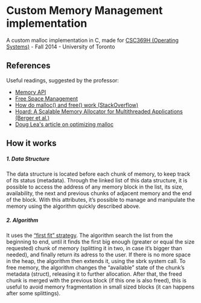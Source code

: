 # Custom Memory Management implementation
A custom malloc implementation in C, made for [CSC369H (Operating Systems)](https://mcs.utm.utoronto.ca/~peters43/369/) - Fall 2014 - University of Toronto

## References
Useful readings, suggested by the professor:
- [Memory API](http://pages.cs.wisc.edu/~remzi/OSTEP/vm-api.pdf)
- [Free Space Management](http://pages.cs.wisc.edu/~remzi/OSTEP/vm-freespace.pdf)
- [How do malloc() and free() work (StackOverflow)](http://stackoverflow.com/questions/1119134/how-do-malloc-and-free-work)
- [Hoard: A Scalable Memory Allocator for Multithreaded Applications (Berger et al.)](http://dl.acm.org/citation.cfm?id=379232)
- [Doug Lea's article on optimizing malloc](http://gee.cs.oswego.edu/dl/html/malloc.html)

## How it works


##### 1. Data Structure
The data structure is located before each chunk of memory, to keep track of its status (metadata). Through the linked list of this data structure, it is possible to access the address of any memory block in the list, its size, availability, the next and previous chunks of adjacent memory and the end of the block. With this attributes, it’s possible to manage and manipulate the memory using the algorithm quickly described above.

##### 2. Algorithm
It uses the [“first fit” strategy](https://www.quora.com/What-are-the-first-fit-next-fit-and-best-fit-algorithms-for-memory-management/answer/Varun-Agrawal-1). The algorithm search the list from the beginning to end, until it finds the first big enough (greater or equal the size requested) chunk of memory (splitting it in two, in case it’s bigger than needed), and finally return its adress to the user. If there is no more space in the heap, the algorithm then extends it, using the sbrk system call. To free memory, the algorithm changes the “available” state of the chunk’s metadata (struct), releasing it to further allocation. After that, the freed chunk is merged with the previous block (if this one is also freed), this is useful to avoid memory fragmentation in small sized blocks (it can happens after some splittings).
